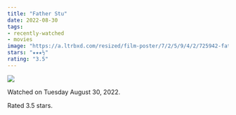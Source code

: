 ```yaml
---
title: "Father Stu"
date: 2022-08-30
tags:
- recently-watched
- movies
image: "https://a.ltrbxd.com/resized/film-poster/7/2/5/9/4/2/725942-father-stu-0-600-0-900-crop.jpg?v=6b812e1ef2"
stars: "★★★½"
rating: "3.5"
---
```


<div class="letterboxd-movie-data-content">
   <p><img src="https://a.ltrbxd.com/resized/film-poster/7/2/5/9/4/2/725942-father-stu-0-600-0-900-crop.jpg?v=6b812e1ef2"/></p> <p>Watched on Tuesday August 30, 2022.</p> 
  <p>Rated 3.5 stars.<p>
  <div class="float-clear"></div>
</div>